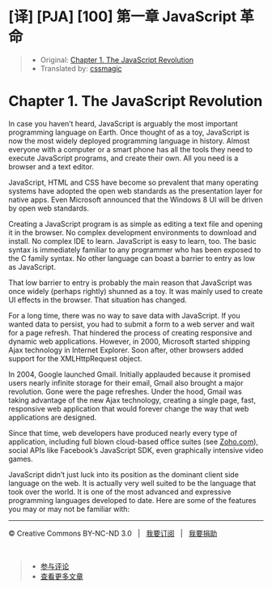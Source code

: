 # [译] [PJA] [100] 第一章 JavaScript 革命

> * Original: [Chapter 1. The JavaScript Revolution](http://chimera.labs.oreilly.com/books/1234000000262/ch01.html)
> * Translated by: [cssmagic](https://github.com/cssmagic)

# Chapter 1. The JavaScript Revolution

In case you haven’t heard, JavaScript is arguably the most important programming language on Earth. Once thought of as a toy, JavaScript is now the most widely deployed programming language in history. Almost everyone with a computer or a smart phone has all the tools they need to execute JavaScript programs, and create their own. All you need is a browser and a text editor.

JavaScript, HTML and CSS have become so prevalent that many operating systems have adopted the open web standards as the presentation layer for native apps. Even Microsoft announced that the Windows 8 UI will be driven by open web standards.

Creating a JavaScript program is as simple as editing a text file and opening it in the browser. No complex development environments to download and install. No complex IDE to learn. JavaScript is easy to learn, too. The basic syntax is immediately familiar to any programmer who has been exposed to the C family syntax. No other language can boast a barrier to entry as low as JavaScript.

That low barrier to entry is probably the main reason that JavaScript was once widely (perhaps rightly) shunned as a toy. It was mainly used to create UI effects in the browser. That situation has changed.

For a long time, there was no way to save data with JavaScript. If you wanted data to persist, you had to submit a form to a web server and wait for a page refresh. That hindered the process of creating responsive and dynamic web applications. However, in 2000, Microsoft started shipping Ajax technology in Internet Explorer. Soon after, other browsers added support for the XMLHttpRequest object.

In 2004, Google launched Gmail. Initially applauded because it promised users nearly infinite storage for their email, Gmail also brought a major revolution. Gone were the page refreshes. Under the hood, Gmail was taking advantage of the new Ajax technology, creating a single page, fast, responsive web application that would forever change the way that web applications are designed.

Since that time, web developers have produced nearly every type of application, including full blown cloud-based office suites (see [Zoho.com][5]), social APIs like Facebook’s JavaScript SDK, even graphically intensive video games.

JavaScript didn’t just luck into its position as the dominant client side language on the web. It is actually very well suited to be the language that took over the world. It is one of the most advanced and expressive programming languages developed to date. Here are some of the features you may or may not be familiar with:

[5]: http://zoho.com/

***

&copy; Creative Commons BY-NC-ND 3.0 &nbsp; | &nbsp; [我要订阅](http://www.cssmagic.net/blog/subscribe) &nbsp; | &nbsp; [我要捐助](http://www.cssmagic.net/blog/donate)

&nbsp;
> * [参与评论](https://github.com/cssmagic/blog/issues/XXXXXXXXXX)
> * [查看更多文章](https://github.com/cssmagic/blog/issues?state=open)

